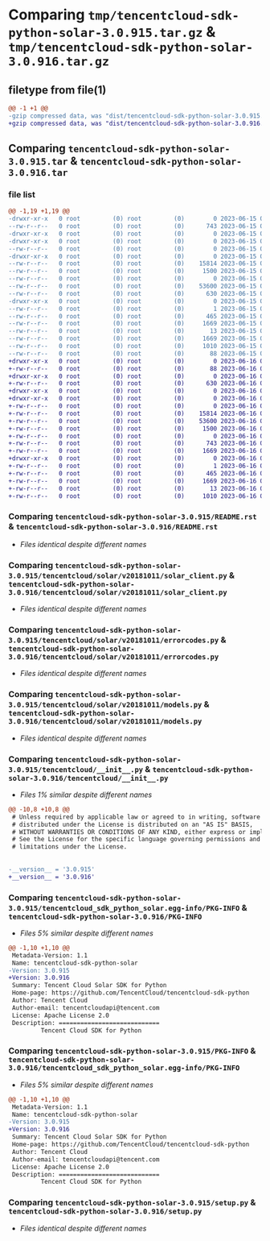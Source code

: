 # Comparing `tmp/tencentcloud-sdk-python-solar-3.0.915.tar.gz` & `tmp/tencentcloud-sdk-python-solar-3.0.916.tar.gz`

## filetype from file(1)

```diff
@@ -1 +1 @@
-gzip compressed data, was "dist/tencentcloud-sdk-python-solar-3.0.915.tar", last modified: Thu Jun 15 00:32:30 2023, max compression
+gzip compressed data, was "dist/tencentcloud-sdk-python-solar-3.0.916.tar", last modified: Fri Jun 16 00:40:23 2023, max compression
```

## Comparing `tencentcloud-sdk-python-solar-3.0.915.tar` & `tencentcloud-sdk-python-solar-3.0.916.tar`

### file list

```diff
@@ -1,19 +1,19 @@
-drwxr-xr-x   0 root         (0) root         (0)        0 2023-06-15 00:32:30.000000 tencentcloud-sdk-python-solar-3.0.915/
--rw-r--r--   0 root         (0) root         (0)      743 2023-06-15 00:32:30.000000 tencentcloud-sdk-python-solar-3.0.915/README.rst
-drwxr-xr-x   0 root         (0) root         (0)        0 2023-06-15 00:32:30.000000 tencentcloud-sdk-python-solar-3.0.915/tencentcloud/
-drwxr-xr-x   0 root         (0) root         (0)        0 2023-06-15 00:32:30.000000 tencentcloud-sdk-python-solar-3.0.915/tencentcloud/solar/
--rw-r--r--   0 root         (0) root         (0)        0 2023-06-15 00:32:30.000000 tencentcloud-sdk-python-solar-3.0.915/tencentcloud/solar/__init__.py
-drwxr-xr-x   0 root         (0) root         (0)        0 2023-06-15 00:32:30.000000 tencentcloud-sdk-python-solar-3.0.915/tencentcloud/solar/v20181011/
--rw-r--r--   0 root         (0) root         (0)    15814 2023-06-15 00:32:30.000000 tencentcloud-sdk-python-solar-3.0.915/tencentcloud/solar/v20181011/solar_client.py
--rw-r--r--   0 root         (0) root         (0)     1500 2023-06-15 00:32:30.000000 tencentcloud-sdk-python-solar-3.0.915/tencentcloud/solar/v20181011/errorcodes.py
--rw-r--r--   0 root         (0) root         (0)        0 2023-06-15 00:32:30.000000 tencentcloud-sdk-python-solar-3.0.915/tencentcloud/solar/v20181011/__init__.py
--rw-r--r--   0 root         (0) root         (0)    53600 2023-06-15 00:32:30.000000 tencentcloud-sdk-python-solar-3.0.915/tencentcloud/solar/v20181011/models.py
--rw-r--r--   0 root         (0) root         (0)      630 2023-06-15 00:32:30.000000 tencentcloud-sdk-python-solar-3.0.915/tencentcloud/__init__.py
-drwxr-xr-x   0 root         (0) root         (0)        0 2023-06-15 00:32:30.000000 tencentcloud-sdk-python-solar-3.0.915/tencentcloud_sdk_python_solar.egg-info/
--rw-r--r--   0 root         (0) root         (0)        1 2023-06-15 00:32:30.000000 tencentcloud-sdk-python-solar-3.0.915/tencentcloud_sdk_python_solar.egg-info/dependency_links.txt
--rw-r--r--   0 root         (0) root         (0)      465 2023-06-15 00:32:30.000000 tencentcloud-sdk-python-solar-3.0.915/tencentcloud_sdk_python_solar.egg-info/SOURCES.txt
--rw-r--r--   0 root         (0) root         (0)     1669 2023-06-15 00:32:30.000000 tencentcloud-sdk-python-solar-3.0.915/tencentcloud_sdk_python_solar.egg-info/PKG-INFO
--rw-r--r--   0 root         (0) root         (0)       13 2023-06-15 00:32:30.000000 tencentcloud-sdk-python-solar-3.0.915/tencentcloud_sdk_python_solar.egg-info/top_level.txt
--rw-r--r--   0 root         (0) root         (0)     1669 2023-06-15 00:32:30.000000 tencentcloud-sdk-python-solar-3.0.915/PKG-INFO
--rw-r--r--   0 root         (0) root         (0)     1010 2023-06-15 00:32:30.000000 tencentcloud-sdk-python-solar-3.0.915/setup.py
--rw-r--r--   0 root         (0) root         (0)       88 2023-06-15 00:32:30.000000 tencentcloud-sdk-python-solar-3.0.915/setup.cfg
+drwxr-xr-x   0 root         (0) root         (0)        0 2023-06-16 00:40:23.000000 tencentcloud-sdk-python-solar-3.0.916/
+-rw-r--r--   0 root         (0) root         (0)       88 2023-06-16 00:40:23.000000 tencentcloud-sdk-python-solar-3.0.916/setup.cfg
+drwxr-xr-x   0 root         (0) root         (0)        0 2023-06-16 00:40:23.000000 tencentcloud-sdk-python-solar-3.0.916/tencentcloud/
+-rw-r--r--   0 root         (0) root         (0)      630 2023-06-16 00:40:22.000000 tencentcloud-sdk-python-solar-3.0.916/tencentcloud/__init__.py
+drwxr-xr-x   0 root         (0) root         (0)        0 2023-06-16 00:40:23.000000 tencentcloud-sdk-python-solar-3.0.916/tencentcloud/solar/
+drwxr-xr-x   0 root         (0) root         (0)        0 2023-06-16 00:40:23.000000 tencentcloud-sdk-python-solar-3.0.916/tencentcloud/solar/v20181011/
+-rw-r--r--   0 root         (0) root         (0)        0 2023-06-16 00:40:22.000000 tencentcloud-sdk-python-solar-3.0.916/tencentcloud/solar/v20181011/__init__.py
+-rw-r--r--   0 root         (0) root         (0)    15814 2023-06-16 00:40:22.000000 tencentcloud-sdk-python-solar-3.0.916/tencentcloud/solar/v20181011/solar_client.py
+-rw-r--r--   0 root         (0) root         (0)    53600 2023-06-16 00:40:22.000000 tencentcloud-sdk-python-solar-3.0.916/tencentcloud/solar/v20181011/models.py
+-rw-r--r--   0 root         (0) root         (0)     1500 2023-06-16 00:40:22.000000 tencentcloud-sdk-python-solar-3.0.916/tencentcloud/solar/v20181011/errorcodes.py
+-rw-r--r--   0 root         (0) root         (0)        0 2023-06-16 00:40:22.000000 tencentcloud-sdk-python-solar-3.0.916/tencentcloud/solar/__init__.py
+-rw-r--r--   0 root         (0) root         (0)      743 2023-06-16 00:40:22.000000 tencentcloud-sdk-python-solar-3.0.916/README.rst
+-rw-r--r--   0 root         (0) root         (0)     1669 2023-06-16 00:40:23.000000 tencentcloud-sdk-python-solar-3.0.916/PKG-INFO
+drwxr-xr-x   0 root         (0) root         (0)        0 2023-06-16 00:40:23.000000 tencentcloud-sdk-python-solar-3.0.916/tencentcloud_sdk_python_solar.egg-info/
+-rw-r--r--   0 root         (0) root         (0)        1 2023-06-16 00:40:23.000000 tencentcloud-sdk-python-solar-3.0.916/tencentcloud_sdk_python_solar.egg-info/dependency_links.txt
+-rw-r--r--   0 root         (0) root         (0)      465 2023-06-16 00:40:23.000000 tencentcloud-sdk-python-solar-3.0.916/tencentcloud_sdk_python_solar.egg-info/SOURCES.txt
+-rw-r--r--   0 root         (0) root         (0)     1669 2023-06-16 00:40:23.000000 tencentcloud-sdk-python-solar-3.0.916/tencentcloud_sdk_python_solar.egg-info/PKG-INFO
+-rw-r--r--   0 root         (0) root         (0)       13 2023-06-16 00:40:23.000000 tencentcloud-sdk-python-solar-3.0.916/tencentcloud_sdk_python_solar.egg-info/top_level.txt
+-rw-r--r--   0 root         (0) root         (0)     1010 2023-06-16 00:40:22.000000 tencentcloud-sdk-python-solar-3.0.916/setup.py
```

### Comparing `tencentcloud-sdk-python-solar-3.0.915/README.rst` & `tencentcloud-sdk-python-solar-3.0.916/README.rst`

 * *Files identical despite different names*

### Comparing `tencentcloud-sdk-python-solar-3.0.915/tencentcloud/solar/v20181011/solar_client.py` & `tencentcloud-sdk-python-solar-3.0.916/tencentcloud/solar/v20181011/solar_client.py`

 * *Files identical despite different names*

### Comparing `tencentcloud-sdk-python-solar-3.0.915/tencentcloud/solar/v20181011/errorcodes.py` & `tencentcloud-sdk-python-solar-3.0.916/tencentcloud/solar/v20181011/errorcodes.py`

 * *Files identical despite different names*

### Comparing `tencentcloud-sdk-python-solar-3.0.915/tencentcloud/solar/v20181011/models.py` & `tencentcloud-sdk-python-solar-3.0.916/tencentcloud/solar/v20181011/models.py`

 * *Files identical despite different names*

### Comparing `tencentcloud-sdk-python-solar-3.0.915/tencentcloud/__init__.py` & `tencentcloud-sdk-python-solar-3.0.916/tencentcloud/__init__.py`

 * *Files 1% similar despite different names*

```diff
@@ -10,8 +10,8 @@
 # Unless required by applicable law or agreed to in writing, software
 # distributed under the License is distributed on an "AS IS" BASIS,
 # WITHOUT WARRANTIES OR CONDITIONS OF ANY KIND, either express or implied.
 # See the License for the specific language governing permissions and
 # limitations under the License.
 
 
-__version__ = '3.0.915'
+__version__ = '3.0.916'
```

### Comparing `tencentcloud-sdk-python-solar-3.0.915/tencentcloud_sdk_python_solar.egg-info/PKG-INFO` & `tencentcloud-sdk-python-solar-3.0.916/PKG-INFO`

 * *Files 5% similar despite different names*

```diff
@@ -1,10 +1,10 @@
 Metadata-Version: 1.1
 Name: tencentcloud-sdk-python-solar
-Version: 3.0.915
+Version: 3.0.916
 Summary: Tencent Cloud Solar SDK for Python
 Home-page: https://github.com/TencentCloud/tencentcloud-sdk-python
 Author: Tencent Cloud
 Author-email: tencentcloudapi@tencent.com
 License: Apache License 2.0
 Description: ============================
         Tencent Cloud SDK for Python
```

### Comparing `tencentcloud-sdk-python-solar-3.0.915/PKG-INFO` & `tencentcloud-sdk-python-solar-3.0.916/tencentcloud_sdk_python_solar.egg-info/PKG-INFO`

 * *Files 5% similar despite different names*

```diff
@@ -1,10 +1,10 @@
 Metadata-Version: 1.1
 Name: tencentcloud-sdk-python-solar
-Version: 3.0.915
+Version: 3.0.916
 Summary: Tencent Cloud Solar SDK for Python
 Home-page: https://github.com/TencentCloud/tencentcloud-sdk-python
 Author: Tencent Cloud
 Author-email: tencentcloudapi@tencent.com
 License: Apache License 2.0
 Description: ============================
         Tencent Cloud SDK for Python
```

### Comparing `tencentcloud-sdk-python-solar-3.0.915/setup.py` & `tencentcloud-sdk-python-solar-3.0.916/setup.py`

 * *Files identical despite different names*

